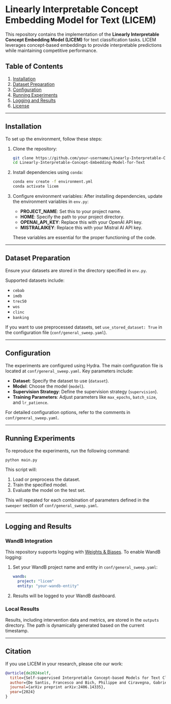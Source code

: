 # Linearly Interpretable Concept Embedding Model for Text (LICEM)

This repository contains the implementation of the **Linearly Interpretable Concept Embedding Model (LICEM)** for text classification tasks. LICEM leverages concept-based embeddings to provide interpretable predictions while maintaining competitive performance.

## Table of Contents
1. [Installation](#installation)
2. [Dataset Preparation](#dataset-preparation)
3. [Configuration](#configuration)
4. [Running Experiments](#running-experiments)
5. [Logging and Results](#logging-and-results)
6. [License](#license)

---

## Installation

To set up the environment, follow these steps:

1. Clone the repository:
   ```bash
   git clone https://github.com/your-username/Linearly-Interpretable-Concept-Embedding-Model-for-Text.git
   cd Linearly-Interpretable-Concept-Embedding-Model-for-Text
   ```

2. Install dependencies using `conda`:
   ```bash
   conda env create -f environment.yml
   conda activate licem
   ```

3. Configure environment variables:
   After installing dependencies, update the environment variables in `env.py`:
   - **PROJECT_NAME**: Set this to your project name.
   - **HOME**: Specify the path to your project directory.
   - **OPENAI_API_KEY**: Replace this with your OpenAI API key.
   - **MISTRALAIKEY**: Replace this with your Mistral AI API key.

   These variables are essential for the proper functioning of the code.

---

## Dataset Preparation

Ensure your datasets are stored in the directory specified in `env.py`.

Supported datasets include:
- `cebab`
- `imdb`
- `trec50`
- `wos`
- `clinc`
- `banking`

If you want to use preprocessed datasets, set `use_stored_dataset: True` in the configuration file (`conf/general_sweep.yaml`).

---

## Configuration

The experiments are configured using Hydra. The main configuration file is located at `conf/general_sweep.yaml`. Key parameters include:

- **Dataset**: Specify the dataset to use (`dataset`).
- **Model**: Choose the model (`model`).
- **Supervision Strategy**: Define the supervision strategy (`supervision`).
- **Training Parameters**: Adjust parameters like `max_epochs`, `batch_size`, and `lr_patience`.

For detailed configuration options, refer to the comments in `conf/general_sweep.yaml`.

---

## Running Experiments

To reproduce the experiments, run the following command:

```bash
python main.py
```

This script will:
1. Load or preprocess the dataset.
2. Train the specified model.
3. Evaluate the model on the test set.

This will repeated for each combination of parameters defined in the `sweeper` section of `conf/general_sweep.yaml`.

---

## Logging and Results

### WandB Integration

This repository supports logging with [Weights & Biases](https://wandb.ai). To enable WandB logging:
1. Set your WandB project name and entity in `conf/general_sweep.yaml`:
   ```yaml
   wandb:
     project: "licem"
     entity: "your-wandb-entity"
   ```

2. Results will be logged to your WandB dashboard.

### Local Results

Results, including intervention data and metrics, are stored in the `outputs` directory. The path is dynamically generated based on the current timestamp.

---

## Citation

If you use LICEM in your research, please cite our work:

```bibtex
@article{de2024self,
  title={Self-supervised Interpretable Concept-based Models for Text Classification},
  author={De Santis, Francesco and Bich, Philippe and Ciravegna, Gabriele and Barbiero, Pietro and Giordano, Danilo and Cerquitelli, Tania},
  journal={arXiv preprint arXiv:2406.14335},
  year={2024}
}
```